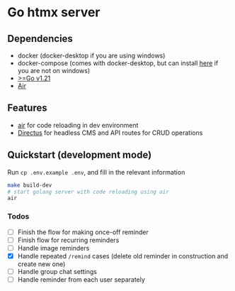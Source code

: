 # Go htmx server

## Dependencies

- docker (docker-desktop if you are using windows)
- docker-compose (comes with docker-desktop, but can install [here](https://docs.docker.com/compose/install/standalone/) if you are not on windows)
- [>=Go v1.21](https://go.dev/doc/install)
- [Air](https://github.com/cosmtrek/air)

## Features

- [air](https://github.com/cosmtrek/air) for code reloading in dev environment
- [Directus](https://directus.io/) for headless CMS and API routes for CRUD operations

## Quickstart (development mode)

Run `cp .env.example .env`, and fill in the relevant information

```sh
make build-dev
# start golang server with code reloading using air
air
```

### Todos

- [ ] Finish the flow for making once-off reminder
- [ ] Finish flow for recurring reminders
- [ ] Handle image reminders
- [X] Handle repeated `/remind` cases (delete old reminder in construction and create new one)
- [ ] Handle group chat settings
- [ ] Handle reminder from each user separately
